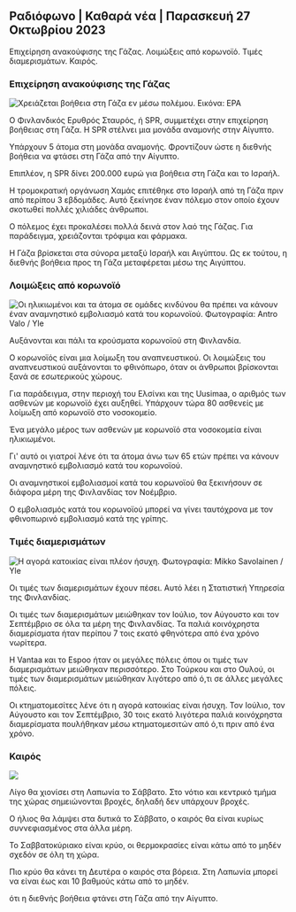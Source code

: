 ## Ραδιόφωνο \| Καθαρά νέα \| Παρασκευή 27 Οκτωβρίου 2023

Επιχείρηση ανακούφισης της Γάζας. Λοιμώξεις από κορωνοϊό. Τιμές διαμερισμάτων. Καιρός.

### Επιχείρηση ανακούφισης της Γάζας

![Χρειάζεται βοήθεια στη Γάζα εν μέσω πολέμου. Εικόνα: EPA](https://images.cdn.yle.fi/image/upload/c_crop,h_3780,w_6720,x_0,y_700/ar_1.7777777777777777,c_fill,g_faces,h_675,dq_pr_100/f_auto/fl_lossy/v1698396491/39-1192101653b784c2d563)

Ο Φινλανδικός Ερυθρός Σταυρός, ή SPR, συμμετέχει στην επιχείρηση βοήθειας στη Γάζα. Η SPR στέλνει μια μονάδα αναμονής στην Αίγυπτο.

Υπάρχουν 5 άτομα στη μονάδα αναμονής. Φροντίζουν ώστε η διεθνής βοήθεια να φτάσει στη Γάζα από την Αίγυπτο.

Επιπλέον, η SPR δίνει 200.000 ευρώ για βοήθεια στη Γάζα και το Ισραήλ.

Η τρομοκρατική οργάνωση Χαμάς επιτέθηκε στο Ισραήλ από τη Γάζα πριν από περίπου 3 εβδομάδες. Αυτό ξεκίνησε έναν πόλεμο στον οποίο έχουν σκοτωθεί πολλές χιλιάδες άνθρωποι.

Ο πόλεμος έχει προκαλέσει πολλά δεινά στον λαό της Γάζας. Για παράδειγμα, χρειάζονται τρόφιμα και φάρμακα.

Η Γάζα βρίσκεται στα σύνορα μεταξύ Ισραήλ και Αιγύπτου. Ως εκ τούτου, η διεθνής βοήθεια προς τη Γάζα μεταφέρεται μέσω της Αιγύπτου.

### Λοιμώξεις από κορωνοϊό

![Οι ηλικιωμένοι και τα άτομα σε ομάδες κινδύνου θα πρέπει να κάνουν έναν αναμνηστικό εμβολιασμό κατά του κορωνοϊού. Φωτογραφία: Antro Valo / Yle](https://images.cdn.yle.fi/image/upload/c_crop,h_3510,w_6240,x_0,y_400/ar_1.7777777777777777,c_fill,g_faces,h_1205,h_pr.q_auto:eco/f_auto/fl_lossy/v1670569792/39-933588623dccc01a881)

Αυξάνονται και πάλι τα κρούσματα κορωνοϊού στη Φινλανδία.

Ο κορωνοϊός είναι μια λοίμωξη του αναπνευστικού. Οι λοιμώξεις του αναπνευστικού αυξάνονται το φθινόπωρο, όταν οι άνθρωποι βρίσκονται ξανά σε εσωτερικούς χώρους.

Για παράδειγμα, στην περιοχή του Ελσίνκι και της Uusimaa, ο αριθμός των ασθενών με κορωνοϊό έχει αυξηθεί. Υπάρχουν τώρα 80 ασθενείς με λοίμωξη από κορωνοϊό στο νοσοκομείο.

Ένα μεγάλο μέρος των ασθενών με κορωνοϊό στα νοσοκομεία είναι ηλικιωμένοι.

Γι' αυτό οι γιατροί λένε ότι τα άτομα άνω των 65 ετών πρέπει να κάνουν αναμνηστικό εμβολιασμό κατά του κορωνοϊού.

Οι αναμνηστικοί εμβολιασμοί κατά του κορωνοϊού θα ξεκινήσουν σε διάφορα μέρη της Φινλανδίας τον Νοέμβριο.

Ο εμβολιασμός κατά του κορωνοϊού μπορεί να γίνει ταυτόχρονα με τον φθινοπωρινό εμβολιασμό κατά της γρίπης.

### Τιμές διαμερισμάτων

![Η αγορά κατοικίας είναι πλέον ήσυχη. Φωτογραφία: Mikko Savolainen / Yle](https://images.cdn.yle.fi/image/upload/c_crop,h_3348,w_5952,x_0,y_483/ar_1.777777777777777,c_fill,g_701,wh_1q_auto:eco/f_auto/fl_lossy/v1694415905/39-117017864fea8c7baf74)

Οι τιμές των διαμερισμάτων έχουν πέσει. Αυτό λέει η Στατιστική Υπηρεσία της Φινλανδίας.

Οι τιμές των διαμερισμάτων μειώθηκαν τον Ιούλιο, τον Αύγουστο και τον Σεπτέμβριο σε όλα τα μέρη της Φινλανδίας. Τα παλιά κοινόχρηστα διαμερίσματα ήταν περίπου 7 τοις εκατό φθηνότερα από ένα χρόνο νωρίτερα.

Η Vantaa και το Espoo ήταν οι μεγάλες πόλεις όπου οι τιμές των διαμερισμάτων μειώθηκαν περισσότερο. Στο Τούρκου και στο Ουλού, οι τιμές των διαμερισμάτων μειώθηκαν λιγότερο από ό,τι σε άλλες μεγάλες πόλεις.

Οι κτηματομεσίτες λένε ότι η αγορά κατοικίας είναι ήσυχη. Τον Ιούλιο, τον Αύγουστο και τον Σεπτέμβριο, 30 τοις εκατό λιγότερα παλιά κοινόχρηστα διαμερίσματα πουλήθηκαν μέσω κτηματομεσιτών από ό,τι πριν από ένα χρόνο.

### Καιρός

![](https://images.cdn.yle.fi/image/upload/c_crop,h_1080,w_1919,x_0,y_0/ar_1.777777777777777,c_fill,g_faces,h_675,w_120.toe/f_auto/fl_lossy/v1698421548/39-1192510653bdb0fbe9af)

Λίγο θα χιονίσει στη Λαπωνία το Σάββατο. Στο νότιο και κεντρικό τμήμα της χώρας σημειώνονται βροχές, δηλαδή δεν υπάρχουν βροχές.

Ο ήλιος θα λάμψει στα δυτικά το Σάββατο, ο καιρός θα είναι κυρίως συννεφιασμένος στα άλλα μέρη.

Το Σαββατοκύριακο είναι κρύο, οι θερμοκρασίες είναι κάτω από το μηδέν σχεδόν σε όλη τη χώρα.

Πιο κρύο θα κάνει τη Δευτέρα ο καιρός στα βόρεια. Στη Λαπωνία μπορεί να είναι έως και 10 βαθμούς κάτω από το μηδέν.

ότι η διεθνής βοήθεια φτάνει στη Γάζα από την Αίγυπτο.